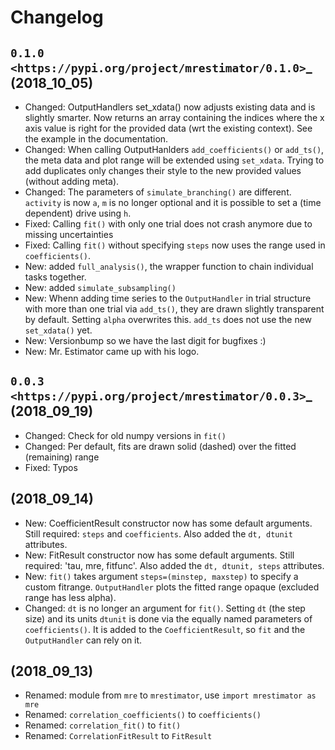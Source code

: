 Changelog
=========

`0.1.0 <https://pypi.org/project/mrestimator/0.1.0>`_ (2018_10_05)
------------------------------------------------------------------

* Changed: OutputHandlers set_xdata() now adjusts existing data and is slightly smarter. Now returns an array containing the indices where the x axis value is right for the provided data (wrt the existing context). See the example in the documentation.
* Changed: When calling OutputHanlders `add_coefficients()` or `add_ts()`, the meta data and plot range will be extended using `set_xdata`. Trying to add duplicates only changes their style to the new provided values (without adding meta).
* Changed: The parameters of `simulate_branching()` are different. `activity` is now `a`, `m` is no longer optional and it is possible to set a (time dependent) drive using `h`.
* Fixed: Calling `fit()` with only one trial does not crash anymore due to missing uncertainties
* Fixed: Calling `fit()` without specifying `steps` now uses the range used in `coefficients()`.
* New: added `full_analysis()`, the wrapper function to chain individual tasks together.
* New: added `simulate_subsampling()`
* New: Whenn adding time series to the `OutputHandler` in trial structure with more than one trial via `add_ts()`, they are drawn slightly transparent by default. Setting `alpha` overwrites this. `add_ts` does not use the new `set_xdata()` yet.
* New: Versionbump so we have the last digit for bugfixes :)
* New: Mr. Estimator came up with his logo.


`0.0.3 <https://pypi.org/project/mrestimator/0.0.3>`_ (2018_09_19)
------------------------------------------------------------------
* Changed: Check for old numpy versions in `fit()`
* Changed: Per default, fits are drawn solid (dashed) over the fitted (remaining) range
* Fixed: Typos

(2018_09_14)
------------
* New: CoefficientResult constructor now has some default arguments. Still required: `steps` and `coefficients`. Also added the `dt, dtunit` attributes.
* New: FitResult constructor now has some default arguments. Still required: 'tau, mre, fitfunc'. Also added the `dt, dtunit, steps` attributes.
* New: `fit()` takes argument `steps=(minstep, maxstep)` to specify a custom fitrange. `OutputHandler` plots the fitted range opaque (excluded range has less alpha).
* Changed: `dt` is no longer an argument for `fit()`. Setting `dt` (the step size) and its units `dtunit` is done via the equally named parameters of `coefficients()`. It is added to the `CoefficientResult`, so `fit` and the `OutputHandler` can rely on it.

(2018_09_13)
------------
* Renamed: module from `mre` to `mrestimator`, use `import mrestimator as mre`
* Renamed: `correlation_coefficients()` to `coefficients()`
* Renamed: `correlation_fit()` to `fit()`
* Renamed: `CorrelationFitResult` to `FitResult`
